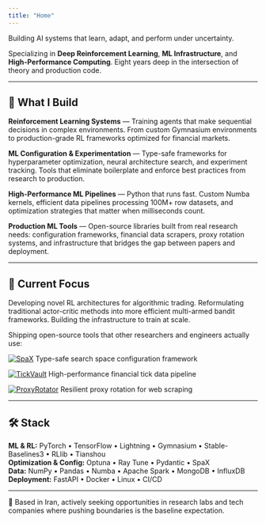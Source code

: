 ```yaml
---
title: "Home"
---
```


Building AI systems that learn, adapt, and perform under uncertainty.

Specializing in **Deep Reinforcement Learning**, **ML Infrastructure**, and **High-Performance Computing**. Eight years deep in the intersection of theory and production code.

---

## 🧠 What I Build

**Reinforcement Learning Systems** — Training agents that make sequential decisions in complex environments. From custom Gymnasium environments to production-grade RL frameworks optimized for financial markets.

**ML Configuration & Experimentation** — Type-safe frameworks for hyperparameter optimization, neural architecture search, and experiment tracking. Tools that eliminate boilerplate and enforce best practices from research to production.

**High-Performance ML Pipelines** — Python that runs fast. Custom Numba kernels, efficient data pipelines processing 100M+ row datasets, and optimization strategies that matter when milliseconds count.

**Production ML Tools** — Open-source libraries built from real research needs: configuration frameworks, financial data scrapers, proxy rotation systems, and infrastructure that bridges the gap between papers and deployment.

---

## 🎯 Current Focus

Developing novel RL architectures for algorithmic trading. Reformulating traditional actor-critic methods into more efficient multi-armed bandit frameworks. Building the infrastructure to train at scale.

Shipping open-source tools that other researchers and engineers actually use:

[![SpaX](https://img.shields.io/badge/SpaX-HPO_&_NAS-purple?style=flat-square&logo=github)](https://github.com/keyhankamyar/SpaX)
Type-safe search space configuration framework

[![TickVault](https://img.shields.io/badge/TickVault-Financial_Data-blue?style=flat-square&logo=github)](https://github.com/keyhankamyar/TickVault)
High-performance financial tick data pipeline

[![ProxyRotator](https://img.shields.io/badge/ProxyRotator-Web_Scraping-red?style=flat-square&logo=github)](https://github.com/keyhankamyar/ProxyRotator)
Resilient proxy rotation for web scraping

---

## 🛠️ Stack

**ML & RL:** PyTorch • TensorFlow • Lightning • Gymnasium • Stable-Baselines3 • RLlib • Tianshou  
**Optimization & Config:** Optuna • Ray Tune • Pydantic • SpaX  
**Data:** NumPy • Pandas • Numba • Apache Spark • MongoDB • InfluxDB  
**Deployment:** FastAPI • Docker • Linux • CI/CD

---

📍 Based in Iran, actively seeking opportunities in research labs and tech companies where pushing boundaries is the baseline expectation.